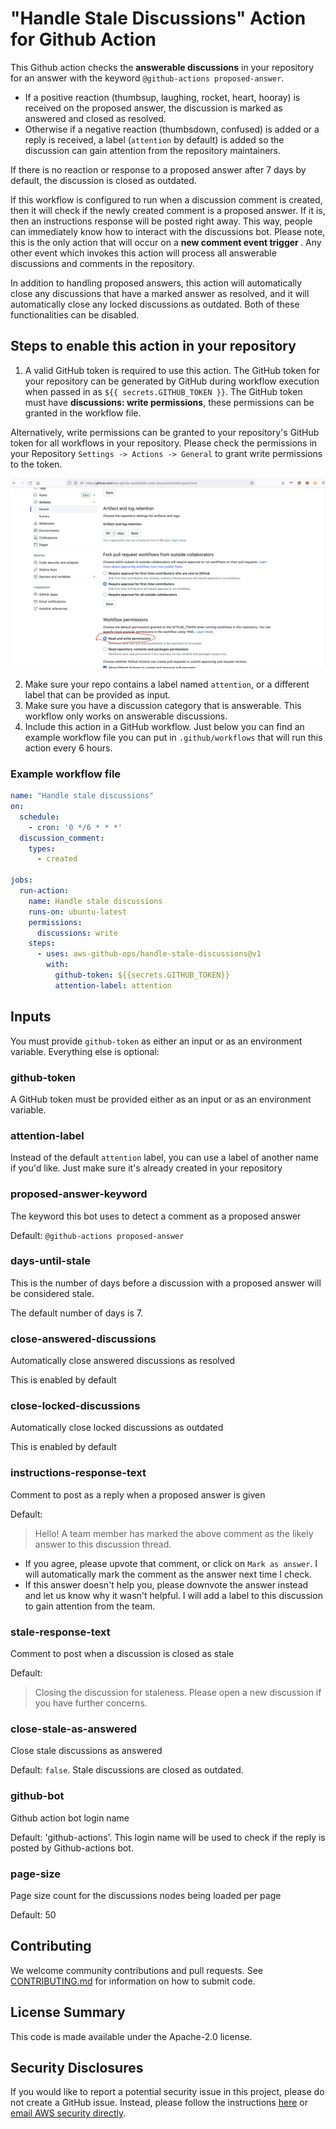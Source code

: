 # "Handle Stale Discussions" Action for Github Action

This Github action checks the **answerable discussions** in your repository for an answer with the keyword `@github-actions proposed-answer`. 
* If a positive reaction (thumbsup, laughing, rocket, heart, hooray) is received on the proposed answer, the discussion is marked as answered and closed as resolved. 
* Otherwise if a negative reaction (thumbsdown, confused) is added or a reply is received, a label (`attention` by default) is added so the discussion can gain attention from the repository maintainers. 

If there is no reaction or response to a proposed answer after 7 days by default, the discussion is closed as outdated.

If this workflow is configured to run when a discussion comment is created, then it will check if the newly created comment is a proposed answer. If it is, then an instructions response will be posted right away. This way, people can immediately know how to interact with the discussions bot. Please note, this is the only action that will occur on a <b> new comment event trigger </b>. Any other event which invokes this action will process all answerable discussions and comments in the repository.

In addition to handling proposed answers, this action will automatically close any discussions that have a marked answer as resolved, and it will automatically close any locked discussions as outdated. Both of these functionalities can be disabled.

## Steps to enable this action in your repository

1. A valid GitHub token is required to use this action. The GitHub token for your repository can be generated by GitHub during workflow execution when passed in as `${{ secrets.GITHUB_TOKEN }}`. The GitHub token must have <b>discussions: write permissions</b>, these permissions can be granted in the workflow file.

Alternatively, write permissions can be granted to your repository's GitHub token for all workflows in your repository. Please check the permissions in your Repository `Settings -> Actions -> General` to grant write permissions to the token.


![Action Settings in repo](images/repoTokenSettings.png)

2. Make sure your repo contains a label named `attention`, or a different label that can be provided as input.
3. Make sure you have a discussion category that is answerable. This workflow only works on answerable discussions.
4. Include this action in a GitHub workflow. Just below you can find an example workflow file you can put in `.github/workflows` that 
will run this action every 6 hours.

### Example workflow file

```yaml
name: "Handle stale discussions"
on:
  schedule:
    - cron: '0 */6 * * *'
  discussion_comment:
    types:
      - created

jobs:
  run-action:
    name: Handle stale discussions
    runs-on: ubuntu-latest
    permissions:
      discussions: write
    steps:
      - uses: aws-github-ops/handle-stale-discussions@v1
        with:
          github-token: ${{secrets.GITHUB_TOKEN}}
          attention-label: attention
```

## Inputs

You must provide `github-token` as either an input or as an environment variable. Everything else is optional:

### github-token

A GitHub token must be provided either as an input or as an environment variable.

### attention-label

Instead of the default `attention` label, you can use a label of another name if you'd like. Just make sure it's already created in your repository

### proposed-answer-keyword

The keyword this bot uses to detect a comment as a proposed answer

Default: `@github-actions proposed-answer`

### days-until-stale

This is the number of days before a discussion with a proposed answer will be considered stale. 

The default number of days is 7.

### close-answered-discussions

Automatically close answered discussions as resolved

This is enabled by default

### close-locked-discussions

Automatically close locked discussions as outdated

This is enabled by default

### instructions-response-text

Comment to post as a reply when a proposed answer is given

Default: 

> Hello! A team member has marked the above comment as the likely answer to this discussion thread. 
* If you agree, please upvote that comment, or click on `Mark as answer`. I will automatically mark the comment as the answer next time I check. 
* If this answer doesn't help you, please downvote the answer instead and let us know why it wasn't helpful. I will add a label to this discussion to gain attention from the team.

### stale-response-text

Comment to post when a discussion is closed as stale

Default:

> Closing the discussion for staleness. Please open a new discussion if you have further concerns.

### close-stale-as-answered

Close stale discussions as answered

Default: `false`. Stale discussions are closed as outdated.

### github-bot

Github action bot login name

Default: 'github-actions'. This login name will be used to check if the reply is posted by Github-actions bot.

### page-size

Page size count for the discussions nodes being loaded per page

Default: 50

## Contributing 
We welcome community contributions and pull requests. See [CONTRIBUTING.md](https://github.com/aws-github-ops/handle-stale-discussions/blob/main/CONTRIBUTING.md) for information on how to submit code.

## License Summary
This code is made available under the Apache-2.0 license.

## Security Disclosures
If you would like to report a potential security issue in this project, please do not create a GitHub issue.  Instead, please follow the instructions [here](https://aws.amazon.com/security/vulnerability-reporting/) or [email AWS security directly](mailto:aws-security@amazon.com).

